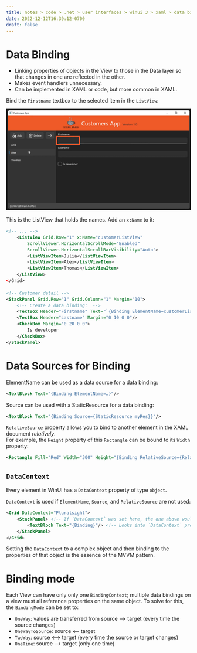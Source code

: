 ```yaml
---
title: notes > code > .net > user interfaces > winui 3 > xaml > data binding
date: 2022-12-12T16:39:12-0700
draft: false
---
```

# Data Binding
- Linking properties of objects in the View to those in the Data layer so that changes in one are reflected in the other.
- Makes event handlers unnecessary.
- Can be implemented in XAML or code, but more common in XAML.

Bind the `Firstname` textbox to the selected item in the `ListView`:

<img src="XAML_Data-Binding-image1.png" style="width:5.25833in;height:2.88333in" />  

This is the ListView that holds the names. Add an `x:Name` to it:
```xml
<!-- ... -->
    <ListView Grid.Row="1" x:Name="customerListView"
        ScrollViewer.HorizontalScrollMode="Enabled"
        ScrollViewer.HorizontalScrollBarVisibility="Auto">
        <ListViewItem>Julia</ListViewItem>
        <ListViewItem>Alex</ListViewItem>
        <ListViewItem>Thomas</ListViewItem>
    </ListView>
</Grid>

<!-- Customer detail -->
<StackPanel Grid.Row="1" Grid.Column="1" Margin="10">
    <!-- Create a data binding:  -->
    <TextBox Header="Firstname" Text="`{Binding ElementName=customerListView, Path=SelectedItem.Content Mode=TwoWay}`"/>
    <TextBox Header="Lastname" Margin="0 10 0 0"/>
    <CheckBox Margin="0 20 0 0">
        Is developer
    </CheckBox>
</StackPanel>
```

# Data Sources for Binding
ElementName can be used as a data source for a data binding:
```xml
<TextBlock Text="{Binding ElementName=…}"/>
```

Source can be used with a StaticResource for a data binding:
```xml
<TextBlock Text="{Binding Source={StaticResource myRes}}"/>
```

`RelativeSource` property allows you to bind to another element in the XAML document *relatively*.  
For example, the `Height` property of this `Rectangle` can be bound to its `Width` property:
```xml
<Rectangle Fill="Red" Width="300" Height="{Binding RelativeSource={RelativeSource Self}, Path=Width}"/>
```

## `DataContext`
Every element in WinUI has a `DataContext` property of type `object`.  

`DataContext` is used if `ElementName`, `Source`, and `RelativeSource` are not used:  
```xml
<Grid DataContext="Pluralsight">
    <StackPanel> <!-- If `DataContext` was set here, the one above would NOT be used. -->
        <TextBlock Text="{Binding}"/> <!-- Looks into `DataContext` property of `TextBlock`; this is empty, so then checks `StackPanel`; empty, so checks `Grid` -->
    </StackPanel>
</Grid>
```

Setting the `DataContext` to a complex object and then binding to the properties of that object is the essence of the MVVM pattern.

# Binding mode
Each View can have only only one `BindingContext`; multiple data bindings on a view must all reference properties on the same object.
To solve for this, the `BindingMode` can be set to:
- `OneWay`: values are transferred from source —> target (every time the source changes)
- `OneWayToSource`: source <— target
- `TwoWay`: source <—> target (every time the source or target changes)
- `OneTime`: source —> target (only one time)

